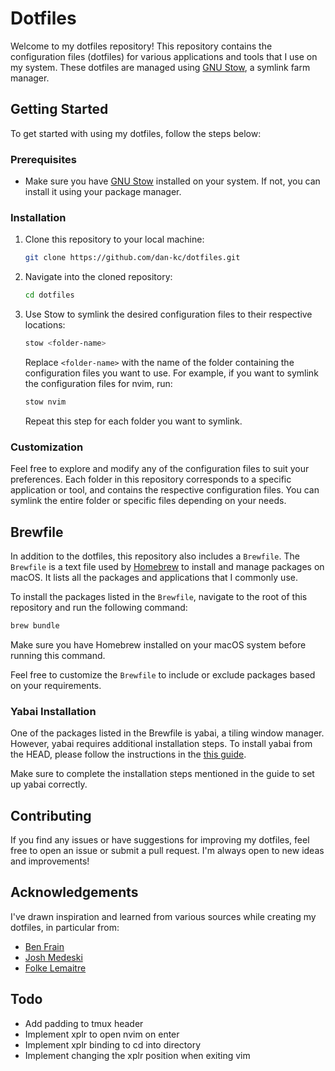 
# Dotfiles

Welcome to my dotfiles repository! This repository contains the configuration files (dotfiles) for various applications and tools that I use on my system. These dotfiles are managed using [GNU Stow](https://www.gnu.org/software/stow/), a symlink farm manager.

## Getting Started

To get started with using my dotfiles, follow the steps below:

### Prerequisites

- Make sure you have [GNU Stow](https://www.gnu.org/software/stow/) installed on your system. If not, you can install it using your package manager.

### Installation

1. Clone this repository to your local machine:

   ```bash
   git clone https://github.com/dan-kc/dotfiles.git
   ```

2. Navigate into the cloned repository:

   ```bash
   cd dotfiles
   ```

3. Use Stow to symlink the desired configuration files to their respective locations:

   ```bash
   stow <folder-name>
   ```

   Replace `<folder-name>` with the name of the folder containing the configuration files you want to use. For example, if you want to symlink the configuration files for nvim, run:

   ```bash
   stow nvim
   ```

   Repeat this step for each folder you want to symlink.

### Customization

Feel free to explore and modify any of the configuration files to suit your preferences. Each folder in this repository corresponds to a specific application or tool, and contains the respective configuration files. You can symlink the entire folder or specific files depending on your needs.

## Brewfile

In addition to the dotfiles, this repository also includes a `Brewfile`. The `Brewfile` is a text file used by [Homebrew](https://brew.sh/) to install and manage packages on macOS. It lists all the packages and applications that I commonly use.

To install the packages listed in the `Brewfile`, navigate to the root of this repository and run the following command:

```bash
brew bundle
```

Make sure you have Homebrew installed on your macOS system before running this command.

Feel free to customize the `Brewfile` to include or exclude packages based on your requirements.

### Yabai Installation

One of the packages listed in the Brewfile is yabai, a tiling window manager. However, yabai requires additional installation steps. To install yabai from the HEAD, please follow the instructions in the [this guide](https://github.com/koekeishiya/yabai/wiki/Installing-yabai-(from-HEAD)).

Make sure to complete the installation steps mentioned in the guide to set up yabai correctly.


## Contributing

If you find any issues or have suggestions for improving my dotfiles, feel free to open an issue or submit a pull request. I'm always open to new ideas and improvements!

## Acknowledgements

I've drawn inspiration and learned from various sources while creating my dotfiles, in particular from:

- [Ben Frain](https://github.com/benfrain)
- [Josh Medeski](https://github.com/joshmedeski)
- [Folke Lemaitre](https://github.com/folke)

## Todo

- Add padding to tmux header
- Implement xplr to open nvim on enter
- Implement xplr binding to cd into directory
- Implement changing the xplr position when exiting vim
